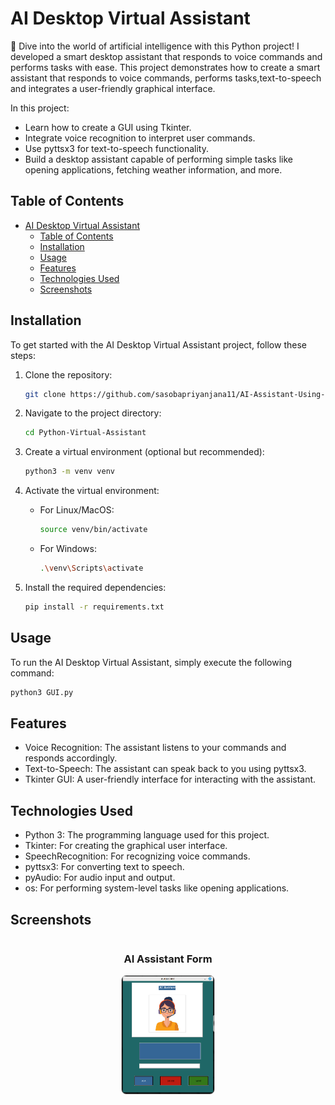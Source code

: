 # AI Desktop Virtual Assistant
🚀 Dive into the world of artificial intelligence with this Python project! I developed  a smart desktop assistant that responds to voice commands and performs tasks with ease. This project demonstrates how to create a smart assistant that responds to voice commands, performs tasks,text-to-speech and integrates a user-friendly graphical interface.

In this project:
- Learn how to create a GUI using Tkinter.
- Integrate voice recognition to interpret user commands.
- Use pyttsx3 for text-to-speech functionality.
- Build a desktop assistant capable of performing simple tasks like opening applications, fetching weather information, and more.

## Table of Contents

- [AI Desktop Virtual Assistant](#ai-desktop-virtual-assistant)
  - [Table of Contents](#table-of-contents)
  - [Installation](#installation)
  - [Usage](#usage)
  - [Features](#features)
  - [Technologies Used](#technologies-used)
  - [Screenshots](#screenshots)


## Installation

To get started with the AI Desktop Virtual Assistant project, follow these steps:

1. Clone the repository:

    ```bash
    git clone https://github.com/sasobapriyanjana11/AI-Assistant-Using-Python.git
    ```

2. Navigate to the project directory:

    ```bash
    cd Python-Virtual-Assistant
    ```

3. Create a virtual environment (optional but recommended):

    ```bash
    python3 -m venv venv
    ```

4. Activate the virtual environment:

    - For Linux/MacOS:

        ```bash
        source venv/bin/activate
        ```

    - For Windows:

        ```bash
        .\venv\Scripts\activate
        ```

5. Install the required dependencies:

    ```bash
    pip install -r requirements.txt
    ```

## Usage

To run the AI Desktop Virtual Assistant, simply execute the following command:

```bash
python3 GUI.py
```

## Features

- Voice Recognition: The assistant listens to your commands and responds accordingly.
- Text-to-Speech: The assistant can speak back to you using pyttsx3.
- Tkinter GUI: A user-friendly interface for interacting with the assistant.

## Technologies Used

- Python 3: The programming language used for this project.
- Tkinter: For creating the graphical user interface.
- SpeechRecognition: For recognizing voice commands.
- pyttsx3: For converting text to speech.
- pyAudio: For audio input and output.
- os: For performing system-level tasks like opening applications.

## Screenshots
 <div style="display: flex; flex-wrap: wrap; justify-content: center; gap: 16px; text-align: center;">
  <div style="flex: 1 1 calc(40% - 16px); max-width: calc(40% - 16px);">
    <h3>AI Assistant Form</h3>
    <img src="/Image/ai_assistant_page.png" alt="AI Assistant Page" style="width: 80%; height: auto; border: 1px solid #ccc; border-radius: 8px;">
  </div>
</div>

